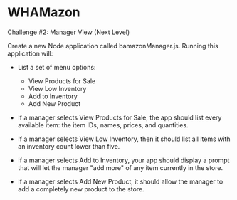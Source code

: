 # WHAMazon
Challenge #2: Manager View (Next Level)

Create a new Node application called bamazonManager.js. Running this application will:

- List a set of menu options:
  - View Products for Sale
  - View Low Inventory
  - Add to Inventory
  - Add New Product
  
- If a manager selects View Products for Sale, the app should list every available item: the item IDs, names, prices, and quantities.
- If a manager selects View Low Inventory, then it should list all items with an inventory count lower than five.
- If a manager selects Add to Inventory, your app should display a prompt that will let the manager "add more" of any item currently in the store.
- If a manager selects Add New Product, it should allow the manager to add a completely new product to the store.
